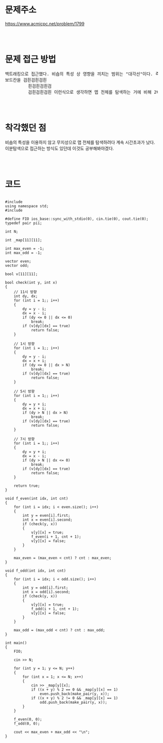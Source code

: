 # 문제주소
https://www.acmicpc.net/problem/1799


<br><br>
# 문제 접근 방법
<pre>
백트래킹으로 접근했다. 비숍의 특성 상 영향을 끼치는 범위는 "대각선"이다. 즉, 양 옆칸과 위 아래칸은 영향을 끼치지 않는다는 얘기이므로 
보드칸을 검흰검흰검흰
         흰검흰검흰검
         검흰검흰검흰 이런식으로 생각하면 맵 전체를 탐색하는 거에 비해 2배 가량 빠르게 구할 수 있다.
</pre>

<br><br>
# 착각했던 점
<p>
비숍의 특성을 이용하지 않고 무지성으로 맵 전체를 탐색하려다 계속 시간초과가 났다.
이분탐색으로 접근하는 방식도 있던데 이것도 공부해봐야겠다.
</p>
<br><br>


# 코드
<pre>
<code>
#include <iostream>
using namespace std;
#include <vector>

#define FIO ios_base::sync_with_stdio(0), cin.tie(0), cout.tie(0);
typedef pair<int, int> pii;

int N;

int _map[11][11];

int max_even = -1;
int max_odd = -1;

vector<pii> even;
vector<pii> odd;

bool v[11][11];

bool check(int y, int x)
{
    // 11시 방향
    int dy, dx;
    for (int i = 1;; i++)
    {
        dy = y - i;
        dx = x - i;
        if (dy <= 0 || dx <= 0)
            break;
        if (v[dy][dx] == true)
            return false;
    }

    // 1시 방향
    for (int i = 1;; i++)
    {
        dy = y - i;
        dx = x + i;
        if (dy <= 0 || dx > N)
            break;
        if (v[dy][dx] == true)
            return false;
    }

    // 5시 방향
    for (int i = 1;; i++)
    {
        dy = y + i;
        dx = x + i;
        if (dy > N || dx > N)
            break;
        if (v[dy][dx] == true)
            return false;
    }

    // 7시 방향
    for (int i = 1;; i++)
    {
        dy = y + i;
        dx = x - i;
        if (dy > N || dx <= 0)
            break;
        if (v[dy][dx] == true)
            return false;
    }

    return true;
}

void f_even(int idx, int cnt)
{
    for (int i = idx; i < even.size(); i++)
    {
        int y = even[i].first;
        int x = even[i].second;
        if (check(y, x))
        {
            v[y][x] = true;
            f_even(i + 1, cnt + 1);
            v[y][x] = false;
        }
    }

    max_even = (max_even < cnt) ? cnt : max_even;
}

void f_odd(int idx, int cnt)
{
    for (int i = idx; i < odd.size(); i++)
    {
        int y = odd[i].first;
        int x = odd[i].second;
        if (check(y, x))
        {
            v[y][x] = true;
            f_odd(i + 1, cnt + 1);
            v[y][x] = false;
        }
    }

    max_odd = (max_odd < cnt) ? cnt : max_odd;
}

int main()
{
    FIO;

    cin >> N;

    for (int y = 1; y <= N; y++)
    {
        for (int x = 1; x <= N; x++)
        {
            cin >> _map[y][x];
            if ((x + y) % 2 == 0 && _map[y][x] == 1)
                even.push_back(make_pair(y, x));
            if ((x + y) % 2 != 0 && _map[y][x] == 1)
                odd.push_back(make_pair(y, x));
        }
    }

    f_even(0, 0);
    f_odd(0, 0);

    cout << max_even + max_odd << "\n";
}
</code>
</pre>

<br><br>
<p>
</p>